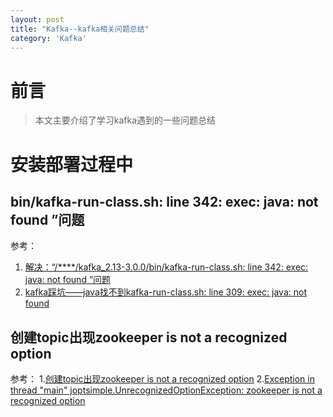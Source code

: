```yaml
---
layout: post
title: "Kafka--kafka相关问题总结"
category: 'Kafka'
---
```


# 前言
> 本文主要介绍了学习kafka遇到的一些问题总结

# 安装部署过程中
## bin/kafka-run-class.sh: line 342: exec: java: not found ”问题
参考：
1. [解决：“/****/kafka_2.13-3.0.0/bin/kafka-run-class.sh: line 342: exec: java: not found ”问题](https://blog.csdn.net/qq_27706119/article/details/123411490)
2. [kafka踩坑——java找不到kafka-run-class.sh: line 309: exec: java: not found](https://blog.csdn.net/qq_41094332/article/details/104366315)

## 创建topic出现zookeeper is not a recognized option
参考：
1.[创建topic出现zookeeper is not a recognized option](https://cloud.tencent.com/developer/article/1892086)
2.[Exception in thread "main" joptsimple.UnrecognizedOptionException: zookeeper is not a recognized option](https://stackoverflow.com/questions/69297020/exception-in-thread-main-joptsimple-unrecognizedoptionexception-zookeeper-is)